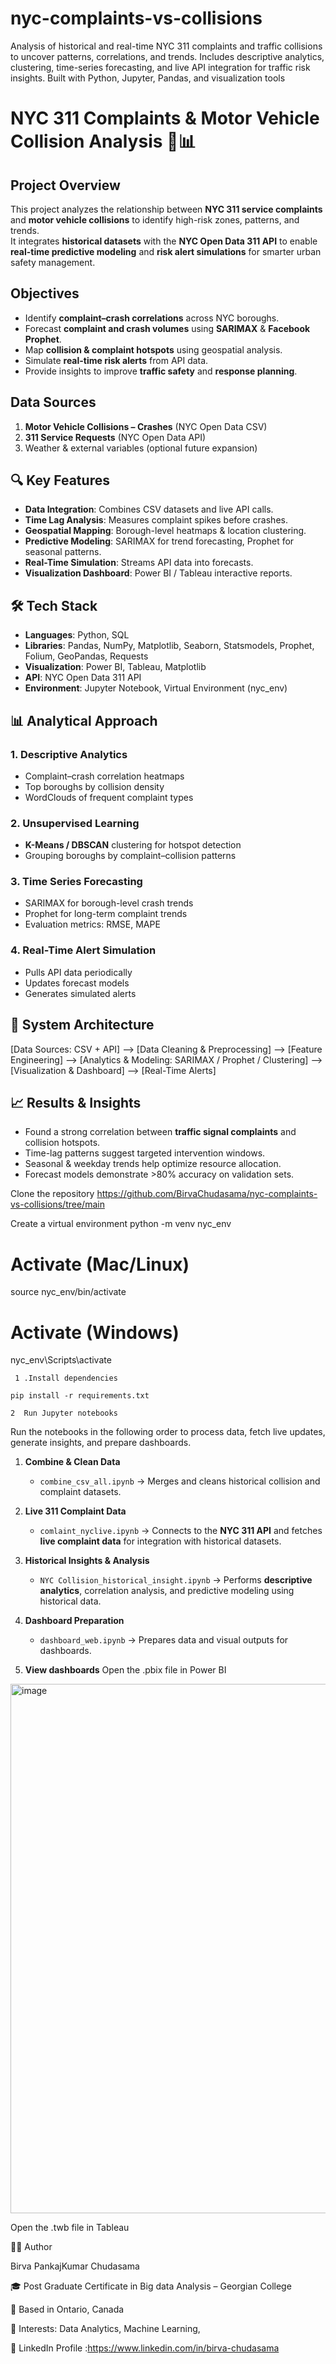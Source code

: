 # nyc-complaints-vs-collisions
Analysis of historical and real-time NYC 311 complaints and traffic collisions to uncover patterns, correlations, and trends. Includes descriptive analytics, clustering, time-series forecasting, and live API integration for traffic risk insights. Built with Python, Jupyter, Pandas, and visualization tools
# NYC 311 Complaints & Motor Vehicle Collision Analysis 🚦📊

##   Project Overview
This project analyzes the relationship between **NYC 311 service complaints** and **motor vehicle collisions** to identify high-risk zones, patterns, and trends.  
It integrates **historical datasets** with the **NYC Open Data 311 API** to enable **real-time predictive modeling** and **risk alert simulations** for smarter urban safety management.

##  Objectives
- Identify **complaint–crash correlations** across NYC boroughs.
- Forecast **complaint and crash volumes** using **SARIMAX** & **Facebook Prophet**.
- Map **collision & complaint hotspots** using geospatial analysis.
- Simulate **real-time risk alerts** from API data.
- Provide insights to improve **traffic safety** and **response planning**.

##  Data Sources
1. **Motor Vehicle Collisions – Crashes** (NYC Open Data CSV)
2. **311 Service Requests** (NYC Open Data API)
3. Weather & external variables (optional future expansion)

## 🔍 Key Features
- **Data Integration**: Combines CSV datasets and live API calls.
- **Time Lag Analysis**: Measures complaint spikes before crashes.
- **Geospatial Mapping**: Borough-level heatmaps & location clustering.
- **Predictive Modeling**: SARIMAX for trend forecasting, Prophet for seasonal patterns.
- **Real-Time Simulation**: Streams API data into forecasts.
- **Visualization Dashboard**: Power BI / Tableau interactive reports.

## 🛠️ Tech Stack
- **Languages**: Python, SQL
- **Libraries**: Pandas, NumPy, Matplotlib, Seaborn, Statsmodels, Prophet, Folium, GeoPandas, Requests
- **Visualization**: Power BI, Tableau, Matplotlib
- **API**: NYC Open Data 311 API
- **Environment**: Jupyter Notebook, Virtual Environment (nyc_env)

## 📊 Analytical Approach
### 1. Descriptive Analytics
- Complaint–crash correlation heatmaps
- Top boroughs by collision density
- WordClouds of frequent complaint types

### 2. Unsupervised Learning
- **K-Means / DBSCAN** clustering for hotspot detection
- Grouping boroughs by complaint–collision patterns

### 3. Time Series Forecasting
- SARIMAX for borough-level crash trends
- Prophet for long-term complaint trends
- Evaluation metrics: RMSE, MAPE

### 4. Real-Time Alert Simulation
- Pulls API data periodically
- Updates forecast models
- Generates simulated alerts

## 📌 System Architecture

[Data Sources: CSV + API] --> [Data Cleaning & Preprocessing] --> [Feature Engineering] -->
[Analytics & Modeling: SARIMAX / Prophet / Clustering] --> [Visualization & Dashboard] --> [Real-Time Alerts]


## 📈 Results & Insights
- Found a strong correlation between **traffic signal complaints** and collision hotspots.
- Time-lag patterns suggest targeted intervention windows.
- Seasonal & weekday trends help optimize resource allocation.
- Forecast models demonstrate >80% accuracy on validation sets.


Clone the repository
https://github.com/BirvaChudasama/nyc-complaints-vs-collisions/tree/main

Create a virtual environment
		python -m venv nyc_env

# Activate (Mac/Linux)
source nyc_env/bin/activate

# Activate (Windows)
nyc_env\Scripts\activate

     1 .Install dependencies

	pip install -r requirements.txt

    2  Run Jupyter notebooks

Run the notebooks in the following order to process data, fetch live updates, generate insights, and prepare dashboards.

1. **Combine & Clean Data**

   - `combine_csv_all.ipynb` → Merges and cleans historical collision and complaint datasets.

2. **Live 311 Complaint Data**

   - `comlaint_nyclive.ipynb` → Connects to the **NYC 311 API** and fetches **live complaint data** for integration with historical datasets.

3. **Historical Insights & Analysis**

   - `NYC Collision_historical_insight.ipynb` → Performs **descriptive analytics**, correlation analysis, and predictive modeling using historical data.

4. **Dashboard Preparation**

   - `dashboard_web.ipynb` → Prepares data and visual outputs for dashboards.

5. **View dashboards**
Open the .pbix file in Power BI

<img width="1505" height="847" alt="image" src="https://github.com/user-attachments/assets/08ca58bc-d0ce-4b6f-b044-a9e8052d2db1" />


Open the .twb file in Tableau

👩‍💻 Author

Birva  PankajKumar Chudasama

🎓 Post Graduate Certificate in Big data Analysis – Georgian College

📍 Based in Ontario, Canada

💼 Interests:  Data Analytics, Machine Learning, 

🔗 LinkedIn Profile :https://www.linkedin.com/in/birva-chudasama





